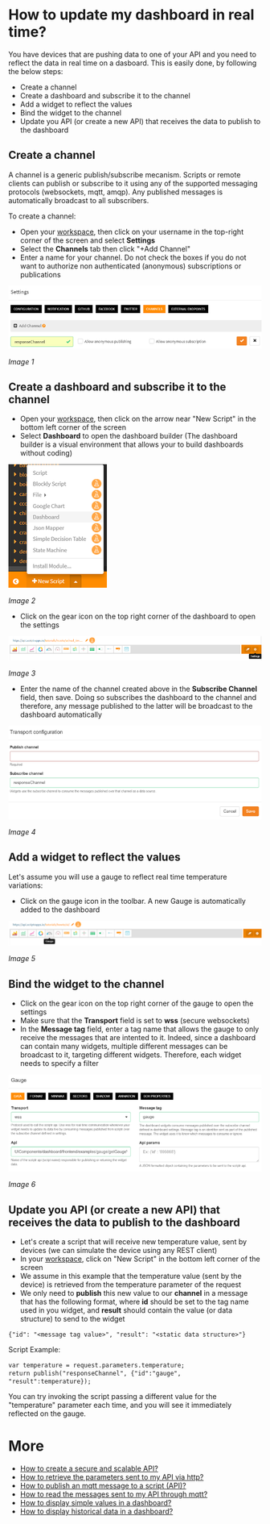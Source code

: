 # How to update my dashboard in real time?

You have devices that are pushing data to one of your API and you need to reflect the data in real time on a dasboard. 
This is easily done, by following the below steps:

- Create a channel
- Create a dashboard and subscribe it to the channel
- Add a widget to reflect the values
- Bind the widget to the channel
- Update you API (or create a new API) that receives the data to publish to the dashboard

## Create a channel

A channel is a generic publish/subscribe mecanism. Scripts or remote clients can publish or subscribe to it using any of the supported messaging protocols (websockets, mqtt, amqp). Any published messages is automatically broadcast to all subscribers.

To create a channel:

- Open your [workspace](https://www.scriptr.io/workspace), then click on your username in the top-right corner of the screen and select **Settings**
- Select the **Channels** tab then click "+Add Channel"
- Enter a name for your channel. Do not check the boxes if you do not want to authorize non authenticated (anonymous) subscriptions or publications

![Create Channel](../publish_subscribe/images/create_secure_channel.png)

*Image 1*

## Create a dashboard and subscribe it to the channel

- Open your [workspace](https://www.scriptr.io/workspace), then click on the arrow near "New Script" in the bottom left corner of the screen
- Select **Dashboard** to open the dashboard builder (The dashboard builder is a visual environment that allows your to build dashboards without coding)

![Open Dashboard Builder](./images/open_dashboard.png)

*Image 2*

- Click on the gear icon on the top right corner of the dashboard to open the settings

![Dashboard Settings](./images/dashboard_settings.png)

*Image 3*

- Enter the name of the channel created above in the **Subscribe Channel** field, then save. Doing so subscribes the dashboard to the channel and therefore, any message published to the latter will be broadcast to the dashboard automatically

![Dashboard Transport](./images/dashboard_transport.png)

*Image 4*

## Add a widget to reflect the values

Let's assume you will use a gauge to reflect real time temperature variations:

- Click on the gauge icon in the toolbar. A new Gauge is automatically added to the dashboard

![New gauge](./images/add_gauge.png)

*Image 5*

## Bind the widget to the channel

- Click on the gear icon on the top right corner of the gauge to open the settings
- Make sure that the **Transport** field is set to **wss** (secure websockets)
- In the **Message tag** field, enter a tag name that allows the gauge to only receive the messages that are intented to it. Indeed, since a dashboard can contain many widgets, multiple different messages can be broadcast to it, targeting different widgets. Therefore, each widget needs to specify a filter

![Bind to channe](./images/gauge_settings.png)

*Image 6*

## Update you API (or create a new API) that receives the data to publish to the dashboard

- Let's create a script that will receive new temperature value, sent by devices (we can simulate the device using any REST client)
- In your [workspace](https://www.scriptr.io/workspace), click on "New Script" in the bottom left corner of the screen
- We assume in this example that the temperature value (sent by the device) is retrieved from the temperature parameter of the request
- We only need to **publish** this new value to our **channel** in a message that has the following format, where **id** should be set to the tag name used in you widget, and **result** should contain the value (or data structure) to send to the widget
```
{"id": "<message tag value>", "result": "<static data structure>"}
```

Script Example:
```
var temperature = request.parameters.temperature;
return publish("responseChannel", {"id":"gauge", "result":temperature});
```

You can try invoking the script passing a different value for the "temperature" parameter each time, and you will see it immediately reflected on the gauge.

# More

- [How to create a secure and scalable API?](../api/create_api.md)
- [How to retrieve the parameters sent to my API via http?](../api/read_http_request_parameters.md)
- [How to publish an mqtt message to a script (API)?](https://github.com/scriptrdotio/howto/blob/master/api/publish_mqtt_msgs_to_script.md)
- [How to read the messages sent to my API through mqtt?](https://github.com/scriptrdotio/howto/blob/master/api/read_mqtt_messages.md)
- [How to display simple values in a dashboard?](../ui/create_dashboard.md)
- [How to display historical data in a dashboard?](../ui/create_dashboard_historical.md)
